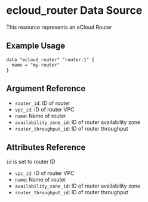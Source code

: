 # ecloud_router Data Source

This resource represents an eCloud Router

## Example Usage

```hcl
data "ecloud_router" "router-1" {
  name = "my-router"
}
```

## Argument Reference

- `router_id`: ID of router
- `vpc_id`: ID of router VPC
- `name`: Name of router
- `availability_zone_id`: ID of router availability zone
- `router_throughput_id`: ID of router throughput

## Attributes Reference

`id` is set to router ID

- `vpc_id`: ID of router VPC
- `name`: Name of router
- `availability_zone_id`: ID of router availability zone
- `router_throughput_id`: ID of router throughput